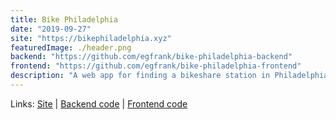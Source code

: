 ```yaml
---
title: Bike Philadelphia
date: "2019-09-27"
site: "https://bikephiladelphia.xyz"
featuredImage: ./header.png
backend: "https://github.com/egfrank/bike-philadelphia-backend"
frontend: "https://github.com/egfrank/bike-philadelphia-frontend"
description: "A web app for finding a bikeshare station in Philadelphia"
---
```


Links: [Site](https://bikephiladelphia.xyz) | [Backend code](https://github.com/egfrank/bike-philadelphia-backend) | [Frontend code](https://github.com/egfrank/bike-philadelphia-frontend)
